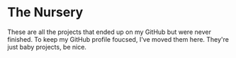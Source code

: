 # The Nursery

These are all the projects that ended up on my GitHub but were never finished.
To keep my GitHub profile foucsed, I've moved them here. They're just baby
projects, be nice.

